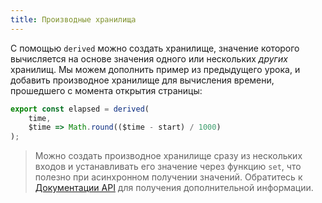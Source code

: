 ```yaml
---
title: Производные хранилища
---
```


С помощью `derived` можно создать хранилище, значение которого вычисляется на основе значения одного или нескольких *других* хранилищ. Мы можем дополнить пример из предыдущего урока, и добавить производное хранилище для вычисления времени, прошедшего с момента открытия страницы:

```js
export const elapsed = derived(
	time,
	$time => Math.round(($time - start) / 1000)
);
```

> Можно создать производное хранилище сразу из нескольких входов и устанавливать его значение через функцию `set`, что полезно при асинхронном получении значений. Обратитесь к [Документации API](/docs##rantajm-svelte-store-derived) для получения дополнительной информации.
